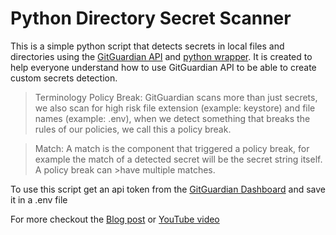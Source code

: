 # Python Directory Secret Scanner 
This is a simple python script that detects secrets in local files and directories using the [GitGuardian API](https://api.gitguardian.com) and [python wrapper](https://github.com/GitGuardian/py-gitguardian). It is created to help everyone understand how to use GitGuardian API to be able to create custom secrets detection. 

>Terminology
>Policy Break: GitGuardian scans more than just secrets, we also scan for high risk file extension (example: keystore) and file names (example: .env), when we detect something that breaks the rules of our policies, we call this a policy break.

>Match: A match is the component that triggered a policy break, for example the match of a detected secret will be the secret string itself. A policy break can >have multiple matches.

To use this script get an api token from the [GitGuardian Dashboard](https://dashboard.gitguardian.com) and save it in a .env file 

For more checkout the [Blog post](https://blog.gitguardian.com/scan-secrets/) or [YouTube video](https://youtu.be/PgivktH1MxA) 
